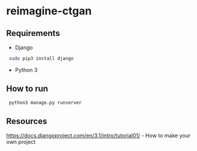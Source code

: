 # reimagine-ctgan


## Requirements
- Django
```bash
 sudo pip3 install django
```
 
- Python 3

## How to run
```bash
 python3 manage.py runserver
```

## Resources
https://docs.djangoproject.com/en/3.1/intro/tutorial01/ - How to make your own project

